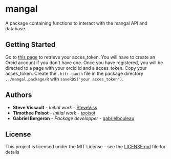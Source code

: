 # mangal

A package containing functions to interact with the mangal API and database. 

## Getting Started

Go to [this page](poisotlab.biol.umontreal.ca/auth) to retrieve your acces_token. You will have to create an Orcid account if you don't have one. Once you have registered, you will be directed to a page with your orcid id and a acces_token. Copy your acces_token. Create the ```.httr-oauth``` file in the package directory ```../mangal.package/R``` with ```saveRDS('your acces_token')```.

## Authors

* **Steve Vissault** - *Initial work* - [SteveViss](https://github.com/SteveViss)
* **Timothee Poisot** - *Initial work* - [tpoisot](https://github.com/tpoisot)
* **Gabriel Bergeron** - *Package developper* - [gabrielbouleau](https://github.com/gabrielbouleau)

## License

This project is licensed under the MIT License - see the [LICENSE.md](LICENSE.md) file for details
